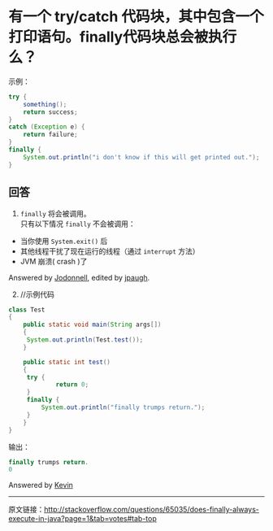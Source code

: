 
# 有一个 try/catch 代码块，其中包含一个打印语句。finally代码块总会被执行么？

示例：

``` java
try {  
    something();  
    return success;  
}  
catch (Exception e) {
    return failure;  
}  
finally {  
    System.out.println("i don't know if this will get printed out.");
}
```

## 回答

1. ```finally``` 将会被调用。  
   只有以下情况 ```finally``` 不会被调用：

- 当你使用 ```System.exit()``` 后
- 其他线程干扰了现在运行的线程（通过 ```interrupt``` 方法）
- JVM 崩溃( crash )了

 Answered by [Jodonnell](http://stackoverflow.com/users/4223/jodonnell), edited by [jpaugh](http://stackoverflow.com/users/712526/jpaugh).

2. //示例代码

``` java
class Test
{
    public static void main(String args[])
    {
     System.out.println(Test.test());
    }

    public static int test()
    {
     try {  
             return 0;  
     }  
     finally {  
         System.out.println("finally trumps return.");
     }
    }
}
```

   输出：

``` java
finally trumps return.
0
```

   Answered by [Kevin](http://stackoverflow.com/users/1058366/kevin)

---
原文链接：<http://stackoverflow.com/questions/65035/does-finally-always-execute-in-java?page=1&tab=votes#tab-top>

